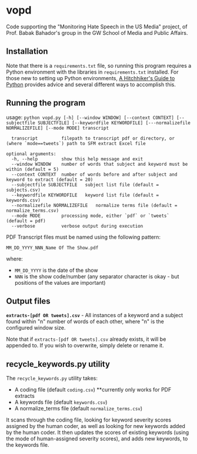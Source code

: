 # vopd
Code supporting the "Monitoring Hate Speech in the US Media" project, of Prof. Babak Bahador's group in the GW School of Media and Public Affairs.

## Installation

Note that there is a `requirements.txt` file, so running this program requires a Python environment with the libraries in `requirements.txt` installed.  For those new to setting up Python environments, [A Hitchhiker's Guide to Python](https://docs.python-guide.org/) provides advice and several different ways to accomplish this.

## Running the program

usage: `python vopd.py [-h] [--window WINDOW] [--context CONTEXT] [--subjectfile SUBJECTFILE] [--keywordfile KEYWORDFILE] [---normalizefile NORMALIZEFILE] [--mode MODE] transcript`

```positional arguments:
  transcript         filepath to transcript pdf or directory, or (where `mode==tweets`) path to SFM extract Excel file

optional arguments:
  -h, --help         show this help message and exit
  --window WINDOW    number of words that subject and keyword must be within (default = 5)
  --context CONTEXT  number of words before and after subject and keyword to extract (default = 20)
  --subjectfile SUBJECTFILE   subject list file (default = subjects.csv)
  --keywordfile KEYWORDFILE   keyword list file (default = keywords.csv)
  --normalizefile NORMALIZEFILE   normalize terms file (default = normalize_terms.csv)
  --mode MODE        processing mode, either `pdf` or `tweets` (default = pdf)
  --verbose          verbose output during execution
```

PDF Transcript files must be named using the following pattern:

`MM_DD_YYYY_NNN_Name Of The Show.pdf`

where:
 - `MM_DD_YYYY` is the date of the show
 - `NNN` is the show code/number
(any separator character is okay - but positions of the values are important)


## Output files

**`extracts-[pdf OR tweets].csv`** - All instances of a keyword and a subject found within "n" number
of words of each other, where "n" is the configured window size.

Note that if `extracts-[pdf OR tweets].csv` already exists, it will be appended to.  If you wish to overwrite, simply delete or rename it.


## recycle_keywords.py utility

The `recycle_keywords.py` utility takes:
- A coding file (default `coding.csv`)  **currently only works for PDF extracts
- A keywords file (default `keywords.csv`)
- A normalize_terms file (default `normalize_terms.csv`)

It scans through the coding file, looking for keyword severity scores assigned by the human coder, as well as looking for new keywords added by the human coder.  It then updates the scores of existing keywords (using the mode of human-assigned severity scores), and adds new keywords, to the keywords file.


